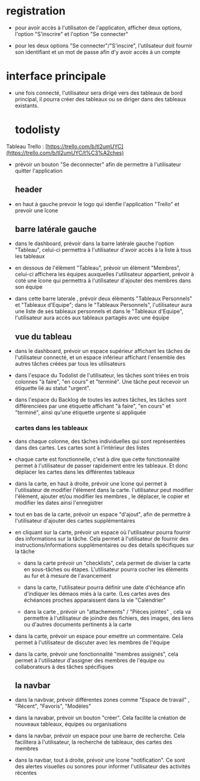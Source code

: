  # registration
- pour avoir accès à l'utilisaton de l'applicaton, afficher deux options, l'option "S'inscrire" et l'option "Se connecter"

- pour les deux options "Se connecter"/"S'inscire", l'utilsateur doit fournir son identifiant et un mot de passe afin d'y avoir accès à un compte


 # interface principale 

- une fois connecté, l'utilisateur sera dirigé vers des tableaux de bord principal, il pourra créer des tableaux ou se diriger dans des tableaux existants.

  # todolisty

Tableau Trello : [https://trello.com/b/tl2umUYC](https://trello.com/b/tl2umUYC/t%C3%A2ches)

- prévoir un bouton "Se deconnecter" afin de permettre à l'utilisateur quitter l'application

   ## header 

- en haut à gauche prevoir le logo qui idenfie l'application "Trello" et prevoir une îcone
  

   ## barre latérale gauche 

- dans le dashboard, prévoir dans la barre latérale gauche l'option "Tableau", celui-ci permettra à l'utilisateur d'avoir accès à la liste à tous les tableaux

- en dessous de l'élèment "Tableau", prévoir un élèment "Membres", celui-ci affichera les équipes auxquelles l'utilisateur appartient, prévoir à coté une îcone qui permettra à l'utilisateur d'ajouter des membres dans son équipe

- dans cette barre laterale , prévoir deux élèments "Tableaux Personnels" et "Tableaux d'Equipe";
dans le "Tableaux Personnels", l'utilisateur aura une liste de ses tableaux personnels et dans le "Tableaux d'Equipe", l'utilisateur aura accès aux tableaux partagés avec une équipe
 
   ## vue du tableau 

- dans le dashboard, prévoir un espace supérieur affichant les tâches de l'utilisateur connecté, et un espace inférieur affichant l'ensemble des autres tâches créées par tous les utilisateurs

- dans l'espace du Todolist de l'utilisateur, les tâches sont triées en trois colonnes "à faire", "en cours" et "terminé". Une tâche peut recevoir un étiquette lié au statut "urgent". 

- dans l'espace du Backlog de toutes les autres tâches, les tâches sont différenciées par une étiquette affichant "à faire", "en cours" et "terminé", ainsi qu'une étiquette urgente si appliquée

   ### cartes dans les tableaux
  
- dans chaque colonne, des tâches individuelles qui sont représentées dans des cartes. Les cartes sont à l'intérieur des listes

- chaque carte est fonctionnelle, c'est à dire que cette fonctionnalité permet à l'utilisateur de passer rapidement entre les tableaux. Et donc déplacer les cartes dans les différentes tableaux

- dans la carte, en haut à droite, prévoir une îcone qui permet à l'utilisateur de modifier l'élèment dans la carte. l'utilisateur peut modifier l'élèment, ajouter et/ou modifier les membres , le déplacer, le copier et modifier les dates ainsi l'enregistrer

- tout en bas de la carte, prévoir un espace "d'ajout", afin de permettre à l'utilisateur d'ajouter des cartes supplémentaires

- en cliquant sur la carte, prévoir un espace où l'utilisateur pourra fournir des informations sur la tâche. Cela permet à l'utilisateur de fournir des instructions/informations supplémentaires ou des details spécifiques sur la tâche
 
  - dans la carte prévoir un "checklists", cela permet de diviser la carte en sous-tâches ou étapes. L'utilisateur pourra cocher les élèments au fur et à mesure de l'avancement

  - dans la carte, l'utilisateur pourra définir une date d'échéance afin d'indiquer les démaos miés à la carte. (Les cartes aves des échéances proches apparaissent dans la vie "Calendrier"

  - dans la carte , prévoir un "attachements" / "Pièces jointes" , cela va permettre à l'utilisateur de joindre des fichiers, des images, des liens ou d'autres documents pertinents à la carte

- dans la carte, prévoir un espace pour emettre un commentaire. Cela permet à l'utilisateur de discuter avec les membres de l'équipe

- dans la carte, prévoir une fonctionnalité "membres assignés", cela permet à l'utilisateur d'assigner des membres de l'équipe ou collaborateurs à des tâches spécifiques

  ## la navbar

- dans la navbvar, prévoir différentes zones comme "Espace de travail" , "Récent", "Favoris", "Modèles"

- dans la navabar, prévoir un bouton "créer". Cela facilite la création de nouveaux tableaux, équipes ou organisations 

- dans la navbar, prévoir un espace pour une barre de recherche. Cela facilitera à l'utilisateur, la recherche de tableaux, des cartes des membres

- dans la navbar, tout à droite, prévoir une îcone "notification". Ce sont des alertes visuelles ou sonores pour informer l'utilisateur des activités récentes












